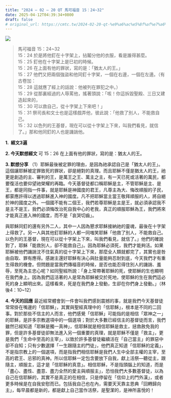 ```yaml
---
title: "2024 – 02 – 20 QT 馬可福音 15：24~32"
date: 2025-04-12T04:39:34+0800
draft: false
# original_url: https://cmtc.tw/2024-02-20-qt-%e9%a6%ac%e5%8f%af%e7%a6%8f%e9%9f%b3-15%ef%bc%9a2432
---
```


![](/images/qt.jpg)
> 馬可福音 15：24\~32  
> 15：24 於是將他釘在十字架上，拈鬮分他的衣服，看是誰得甚麼。  
> 15：25 釘他在十字架上是巳初的時候。  
> 15：26 在上面有他的罪狀，寫的是：「猶太人的王。」  
> 15：27 他們又把兩個強盜和他同釘十字架，一個在右邊，一個在左邊。（有古卷加：  
> 15：28 這就應了經上的話說：他被列在罪犯之中。）  
> 15：29 從那裏經過的人辱罵他，搖著頭說：「咳！你這拆毀聖殿、三日又建造起來的，  
> 15：30 可以救自己，從十字架上下來吧！」  
> 15：31 祭司長和文士也是這樣戲弄他，彼此說：「他救了別人，不能救自己。  
> 15：32 以色列的王基督，現在可以從十字架上下來，叫我們看見，就信了。」那和他同釘的人也是譏誚他。

**1.  經文3遍**

**2. 今天默想經文**
可 15：26 在上面有他的罪狀，寫的是：猶太人的王。

**3. 默想分享**
（1）耶穌最後被定罪的理由，是因為祂承認自己是「猶太人的王」。這個讓耶穌被定罪致死的罪狀，卻是絕對的真理。而且耶穌不僅是猶太人的王，祂更是創造的主、審判的王，是萬王之王、萬主之主，有一天已死或活著的萬民，都要復活也要仰望祂榮耀的再臨。今天基督徒都口稱耶穌是主，不管耶穌是主、是王，都是同指一件事，就是耶穌是神國度的君王，凡尊主為大、悔改順服的子民，都蒙應許得以透過耶穌進入神的國度。凡不把耶穌當主當王敬拜順服的人，將自絕於神的國度之外。一個國不能有二個王，我們若尊耶穌是主是王，就必須承認我不是主不是王，我們必須悔改治死自我中心的老我，真正的順服耶穌為王，我們將來才能真正進入神的國度，而不是「哀哭切齒」。

與耶穌同釘的還有另外二人，其中一人因為懇求耶穌接納祂的靈魂，最後在十字架上得救了。另一人與其他釘耶穌的人都一同嗤笑耶穌「他救了別人，不能救自己。以色列的王基督，現在可以從十字架上下來，叫我們看見，就信了。」他們的確說對了，耶穌「能救別人，卻不能救自己」。因為耶穌必須死，我們才能夠活。如果耶穌被他們譏誚沈不住氣真的從十字架上下來，那麼全人類就都完了，其實也是咎由自取、罪有應得。感謝主還好耶穌有決心與肚量能夠忍耐到底，今天我們才有重生得救的機會。但問題是當我們傳福音的時候，是否也能忍得住別人的譏誚、羞辱，至死為主忠心呢？如同聖經所說：「身上常帶著耶穌的死，使耶穌的生也顯明在我們身上。因為我們這活著的人是常為耶穌被交於死地，使耶穌的生在我們這必死的身上顯明出來。這樣看來，死是在我們身上發動，生卻在你們身上發動。」（林後4：10\~12）

**4. 今天的回應**
最近經常體會到一件會叫我們感到震撼的事，就是我們今天基督徒常常掛在嘴邊的「信耶穌」，其實與聖經真理中的「信耶穌」，根本是不同的二回事。對於那些不信主的人而言，他們感覺「信耶穌」可能指的是相信「眾神之一」的耶穌，是許多宗教選項中的一個選項；對於大多數已經信主的基督徒而言，我們雖然已經知道「耶穌是獨一真神」，信耶穌就是相信耶穌是救主，拯救赦免我的罪，但是許多基督徒卻無法進入另一個重要的真理，就是耶穌不僅是「救主」，更是我們「生命中至高的主宰」，以致於許多基督徒繼續活在「自己當主」的罪惡中卻不自知；只有少數選擇「一生跟隨主的門徒」，他們真正知道「信耶穌的定義」，不是指宗教上的一個選項，而是指我們相信耶穌是我們人生中全部主權的主宰，至高的君王、忌邪的真神。所以信耶穌一定包含要放下自我，獻上活祭—聽從主，跟隨主，順服主，這才是「信耶穌的真意」。相信耶穌，不是指頭腦上的知道，而是「盡心、盡性、盡意、盡力全然的愛主與順服主」，恐怕我們大多數基督徒，以為自己在信耶穌的，其實不是真正的在相信，只是停留在「信仰上的門外漢」，或者更多時候是在自我安慰而已。包括我自己也在內，需要天天靠主恩典「回轉歸向主」，每早晨都是新的，都是獻上自己當作活祭，是聖潔的，是神所喜悅的！
